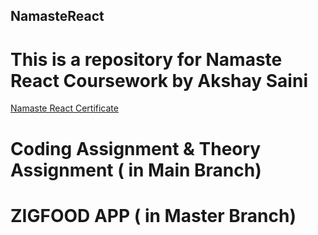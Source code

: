 ## NamasteReact
# This is a repository for Namaste React Coursework by Akshay Saini

[Namaste React Certificate](https://learn.namastedev.com/share-certificate?serialno=DJRAERFK)

# Coding Assignment & Theory Assignment  ( in Main Branch)
# ZIGFOOD APP ( in Master Branch)

